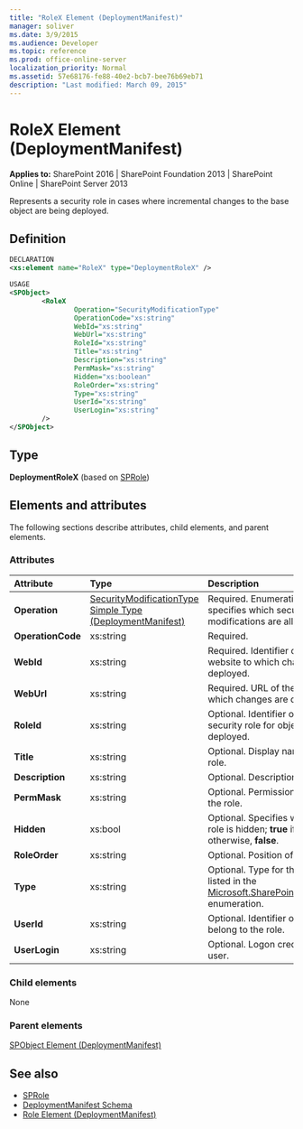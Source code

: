 ```yaml
---
title: "RoleX Element (DeploymentManifest)"
manager: soliver
ms.date: 3/9/2015
ms.audience: Developer
ms.topic: reference
ms.prod: office-online-server
localization_priority: Normal
ms.assetid: 57e68176-fe88-40e2-bcb7-bee76b69eb71
description: "Last modified: March 09, 2015"
---
```


# RoleX Element (DeploymentManifest)

**Applies to:** SharePoint 2016 | SharePoint Foundation 2013 | SharePoint Online | SharePoint Server 2013 
  
Represents a security role in cases where incremental changes to the base object are being deployed.

## Definition

```XML
DECLARATION
<xs:element name="RoleX" type="DeploymentRoleX" />

USAGE
<SPObject>
        <RoleX
                Operation="SecurityModificationType"
                OperationCode="xs:string"
                WebId="xs:string"
                WebUrl="xs:string"
                RoleId="xs:string"
                Title="xs:string"
                Description="xs:string"
                PermMask="xs:string"
                Hidden="xs:boolean"
                RoleOrder="xs:string"
                Type="xs:string"
                UserId="xs:string"
                UserLogin="xs:string"
        />
</SPObject>

```

## Type

**DeploymentRoleX** (based on [SPRole](https://msdn.microsoft.com/library/Microsoft.SharePoint.SPRole.aspx)) 
  
## Elements and attributes

The following sections describe attributes, child elements, and parent elements.

### Attributes

|**Attribute**|**Type**|**Description**|
|:-----|:-----|:-----|
|**Operation** <br/> |[SecurityModificationType Simple Type (DeploymentManifest)](securitymodificationtype-simple-type-deploymentmanifest.md) <br/> |Required. Enumeration type that specifies which security role modifications are allowed.  <br/> |
|**OperationCode** <br/> |xs:string  <br/> |Required.  <br/> |
|**WebId** <br/> |xs:string  <br/> |Required. Identifier of the website to which changes are deployed.  <br/> |
|**WebUrl** <br/> |xs:string  <br/> |Required. URL of the website to which changes are deployed.  <br/> |
|**RoleId** <br/> |xs:string  <br/> |Optional. Identifier of the security role for objects that are deployed.  <br/> |
|**Title** <br/> |xs:string  <br/> |Optional. Display name of the role.  <br/> |
|**Description** <br/> |xs:string  <br/> |Optional. Description of the role.  <br/> |
|**PermMask** <br/> |xs:string  <br/> |Optional. Permission mask for the role.  <br/> |
|**Hidden** <br/> |xs:bool  <br/> |Optional. Specifies whether the role is hidden; **true** if hidden, otherwise, **false**.  <br/> |
|**RoleOrder** <br/> |xs:string  <br/> |Optional. Position of the role in  <br/> |
|**Type** <br/> |xs:string  <br/> |Optional. Type for the role as listed in the [Microsoft.SharePoint.SPRoleType](https://msdn.microsoft.com/library/Microsoft.SharePoint.SPRoleType.aspx) enumeration.  <br/> |
|**UserId** <br/> |xs:string  <br/> |Optional. Identifier of users that belong to the role.  <br/> |
|**UserLogin** <br/> |xs:string  <br/> |Optional. Logon credential for user.  <br/> |
   
### Child elements

None
   
### Parent elements

[SPObject Element (DeploymentManifest)](spobject-element-deploymentmanifest.md)
   
## See also

- [SPRole](https://msdn.microsoft.com/library/Microsoft.SharePoint.SPRole.aspx)
- [DeploymentManifest Schema](deploymentmanifest-schema.md)
- [Role Element (DeploymentManifest)](role-element-deploymentmanifest.md)


